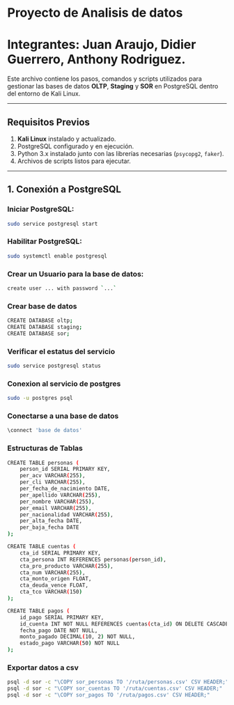 # Proyecto de Analisis de datos
# Integrantes: Juan Araujo, Didier Guerrero, Anthony Rodriguez.

Este archivo contiene los pasos, comandos y scripts utilizados para gestionar las bases de datos **OLTP**, **Staging** y **SOR** en PostgreSQL dentro del entorno de Kali Linux.

---

## Requisitos Previos

1. **Kali Linux** instalado y actualizado.
2. PostgreSQL configurado y en ejecución.
3. Python 3.x instalado junto con las librerías necesarias (`psycopg2`, `faker`).
4. Archivos de scripts listos para ejecutar.

---

## 1. Conexión a PostgreSQL

### Iniciar PostgreSQL:
```bash
sudo service postgresql start
```

### Habilitar PostgreSQL:
```bash
sudo systemctl enable postgresql
```

### Crear un Usuario para la base de datos:
```bash
create user ... with password `...`
```

### Crear base de datos 
```bash
CREATE DATABASE oltp;
CREATE DATABASE staging;
CREATE DATABASE sor;
```

### Verificar el estatus del servicio
```bash
sudo service postgresql status
```

### Conexion al servicio de postgres
```bash
sudo -u postgres psql
```

### Conectarse a una base de datos
```bash
\connect 'base de datos'
```

### Estructuras de Tablas
```bash
CREATE TABLE personas (
    person_id SERIAL PRIMARY KEY,
    per_acv VARCHAR(255),
    per_cli VARCHAR(255),
    per_fecha_de_nacimiento DATE,
    per_apellido VARCHAR(255),
    per_nombre VARCHAR(255),
    per_email VARCHAR(255),
    per_nacionalidad VARCHAR(255),
    per_alta_fecha DATE,
    per_baja_fecha DATE
);

CREATE TABLE cuentas (
    cta_id SERIAL PRIMARY KEY,
    cta_persona INT REFERENCES personas(person_id),
    cta_pro_producto VARCHAR(255),
    cta_num VARCHAR(255),
    cta_monto_origen FLOAT,
    cta_deuda_vence FLOAT,
    cta_tco VARCHAR(150)
);

CREATE TABLE pagos (
    id_pago SERIAL PRIMARY KEY,
    id_cuenta INT NOT NULL REFERENCES cuentas(cta_id) ON DELETE CASCADE,
    fecha_pago DATE NOT NULL,
    monto_pagado DECIMAL(10, 2) NOT NULL,
    estado_pago VARCHAR(50) NOT NULL
);
```

### Exportar datos a csv
```bash
psql -d sor -c "\COPY sor_personas TO '/ruta/personas.csv' CSV HEADER;"
psql -d sor -c "\COPY sor_cuentas TO '/ruta/cuentas.csv' CSV HEADER;"
psql -d sor -c "\COPY sor_pagos TO '/ruta/pagos.csv' CSV HEADER;"

```



